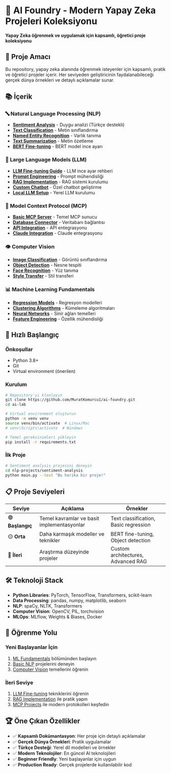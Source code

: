 # 🧠 AI Foundry - Modern Yapay Zeka Projeleri Koleksiyonu



**Yapay Zeka öğrenmek ve uygulamak için kapsamlı, öğretici proje koleksiyonu**


## 🎯 Proje Amacı

Bu repository, yapay zeka alanında öğrenmek isteyenler için kapsamlı, pratik ve öğretici projeler içerir. Her seviyeden geliştiricinin faydalanabileceği gerçek dünya örnekleri ve detaylı açıklamalar sunar.

## 📚 İçerik

### 🔤 Natural Language Processing (NLP)
- **[Sentiment Analysis](nlp-projects/sentiment-analysis/)** - Duygu analizi (Türkçe destekli)
- **[Text Classification](nlp-projects/text-classification/)** - Metin sınıflandırma
- **[Named Entity Recognition](nlp-projects/named-entity-recognition/)** - Varlık tanıma
- **[Text Summarization](nlp-projects/text-summarization/)** - Metin özetleme
- **[BERT Fine-tuning](nlp-projects/bert-fine-tuning/)** - BERT model ince ayarı

### 🤖 Large Language Models (LLM)
- **[LLM Fine-tuning Guide](llm-projects/fine-tuning-guide/)** - LLM ince ayar rehberi
- **[Prompt Engineering](llm-projects/prompt-engineering/)** - Prompt mühendisliği
- **[RAG Implementation](llm-projects/rag-implementation/)** - RAG sistemi kurulumu
- **[Custom Chatbot](llm-projects/custom-chatbot/)** - Özel chatbot geliştirme
- **[Local LLM Setup](llm-projects/local-llm-setup/)** - Yerel LLM kurulumu

### 🔧 Model Context Protocol (MCP)
- **[Basic MCP Server](mcp-projects/basic-mcp-server/)** - Temel MCP sunucu
- **[Database Connector](mcp-projects/database-connector/)** - Veritabanı bağlantısı
- **[API Integration](mcp-projects/api-integration/)** - API entegrasyonu
- **[Claude Integration](mcp-projects/claude-integration/)** - Claude entegrasyonu

### 👁️ Computer Vision
- **[Image Classification](computer-vision/image-classification/)** - Görüntü sınıflandırma
- **[Object Detection](computer-vision/object-detection/)** - Nesne tespiti
- **[Face Recognition](computer-vision/face-recognition/)** - Yüz tanıma
- **[Style Transfer](computer-vision/style-transfer/)** - Stil transferi

### 📊 Machine Learning Fundamentals
- **[Regression Models](ml-fundamentals/regression-models/)** - Regresyon modelleri
- **[Clustering Algorithms](ml-fundamentals/clustering/)** - Kümeleme algoritmaları
- **[Neural Networks](ml-fundamentals/neural-networks/)** - Sinir ağları temelleri
- **[Feature Engineering](ml-fundamentals/feature-engineering/)** - Özellik mühendisliği

## 🚀 Hızlı Başlangıç

### Önkoşullar
- Python 3.8+
- Git
- Virtual environment (önerilen)

### Kurulum
```bash
# Repository'yi klonlayın
git clone https://github.com/MuratKomurcu1/ai-foundry.git
cd ai-lab

# Virtual environment oluşturun
python -m venv venv
source venv/bin/activate  # Linux/Mac
# venv\Scripts\activate  # Windows

# Temel gereksinimleri yükleyin
pip install -r requirements.txt
```

### İlk Proje
```bash
# Sentiment analysis projesini deneyin
cd nlp-projects/sentiment-analysis
python main.py --text "Bu harika bir proje!"
```

## 📋 Proje Seviyeleri

| Seviye | Açıklama | Örnekler |
|--------|----------|----------|
| 🟢 **Başlangıç** | Temel kavramlar ve basit implementasyonlar | Text classification, Basic regression |
| 🟡 **Orta** | Daha karmaşık modeller ve teknikler | BERT fine-tuning, Object detection |
| 🔴 **İleri** | Araştırma düzeyinde projeler | Custom architectures, Advanced RAG |

## 🛠️ Teknoloji Stack

- **Python Libraries**: PyTorch, TensorFlow, Transformers, scikit-learn
- **Data Processing**: pandas, numpy, matplotlib, seaborn
- **NLP**: spaCy, NLTK, Transformers
- **Computer Vision**: OpenCV, PIL, torchvision
- **MLOps**: MLflow, Weights & Biases, Docker

## 📖 Öğrenme Yolu

### Yeni Başlayanlar İçin
1. [ML Fundamentals](ml-fundamentals/) bölümünden başlayın
2. [Basic NLP](nlp-projects/text-classification/) projelerini deneyin
3. [Computer Vision](computer-vision/image-classification/) temellerini öğrenin

### İleri Seviye
1. [LLM Fine-tuning](llm-projects/fine-tuning-guide/) tekniklerini öğrenin
2. [RAG Implementation](llm-projects/rag-implementation/) ile pratik yapın
3. [MCP Projects](mcp-projects/) ile modern protokolleri keşfedin


## 🏆 Öne Çıkan Özellikler

- ✅ **Kapsamlı Dokümantasyon**: Her proje için detaylı açıklamalar
- ✅ **Gerçek Dünya Örnekleri**: Pratik uygulamalar
- ✅ **Türkçe Desteği**: Yerel dil modelleri ve örnekler
- ✅ **Modern Teknolojiler**: En güncel AI teknolojileri
- ✅ **Beginner Friendly**: Yeni başlayanlar için uygun
- ✅ **Production Ready**: Gerçek projelerde kullanılabilir kod

